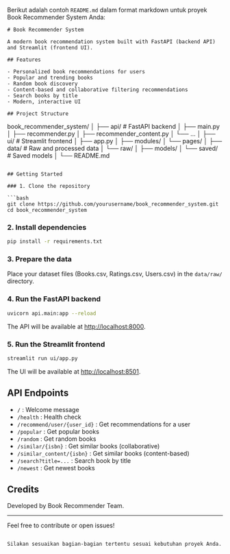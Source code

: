 Berikut adalah contoh `README.md` dalam format markdown untuk proyek Book Recommender System Anda:

```markdown:d:\1.Perkuliahan\2. Semester 2\Project Management\book_recommender_system\README.md
# Book Recommender System

A modern book recommendation system built with FastAPI (backend API) and Streamlit (frontend UI).

## Features

- Personalized book recommendations for users
- Popular and trending books
- Random book discovery
- Content-based and collaborative filtering recommendations
- Search books by title
- Modern, interactive UI

## Project Structure

```
book_recommender_system/
│
├── api/                # FastAPI backend
│   ├── main.py
│   ├── recommender.py
│   ├── recommender_content.py
│   └── ...
│
├── ui/                 # Streamlit frontend
│   ├── app.py
│   ├── modules/
│   └── pages/
│
├── data/               # Raw and processed data
│   └── raw/
│
├── models/ 
│   └── saved/            # Saved models
│
└── README.md
```

## Getting Started

### 1. Clone the repository

```bash
git clone https://github.com/yourusername/book_recommender_system.git
cd book_recommender_system
```

### 2. Install dependencies

```bash
pip install -r requirements.txt
```

### 3. Prepare the data

Place your dataset files (Books.csv, Ratings.csv, Users.csv) in the `data/raw/` directory.

### 4. Run the FastAPI backend

```bash
uvicorn api.main:app --reload
```
The API will be available at [http://localhost:8000](http://localhost:8000).

### 5. Run the Streamlit frontend

```bash
streamlit run ui/app.py
```
The UI will be available at [http://localhost:8501](http://localhost:8501).

## API Endpoints

- `/` : Welcome message
- `/health` : Health check
- `/recommend/user/{user_id}` : Get recommendations for a user
- `/popular` : Get popular books
- `/random` : Get random books
- `/similar/{isbn}` : Get similar books (collaborative)
- `/similar_content/{isbn}` : Get similar books (content-based)
- `/search?title=...` : Search book by title
- `/newest` : Get newest books

## Credits

Developed by Book Recommender Team.

---

Feel free to contribute or open issues!
```

Silakan sesuaikan bagian-bagian tertentu sesuai kebutuhan proyek Anda.
